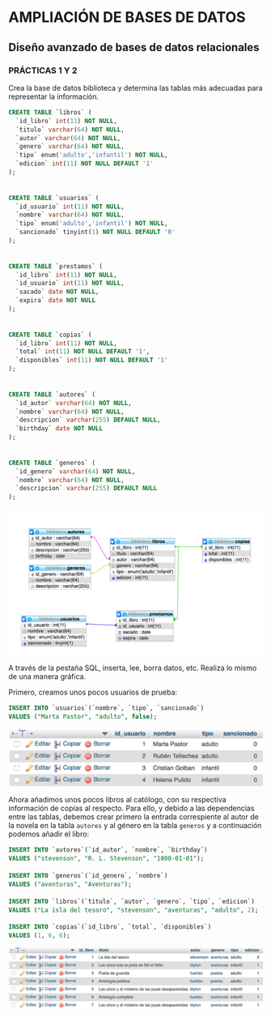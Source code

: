 # AMPLIACIÓN DE BASES DE DATOS #

## Diseño avanzado de bases de datos relacionales

### PRÁCTICAS 1 Y 2

Crea la base de datos biblioteca y determina las tablas más adecuadas para representar la información.

```sql
CREATE TABLE `libros` (
  `id_libro` int(11) NOT NULL,
  `titulo` varchar(64) NOT NULL,
  `autor` varchar(64) NOT NULL,
  `genero` varchar(64) NOT NULL,
  `tipo` enum('adulto','infantil') NOT NULL,
  `edicion` int(11) NOT NULL DEFAULT '1'
);


CREATE TABLE `usuarios` (
  `id_usuario` int(11) NOT NULL,
  `nombre` varchar(64) NOT NULL,
  `tipo` enum('adulto','infantil') NOT NULL,
  `sancionado` tinyint(1) NOT NULL DEFAULT '0'
);


CREATE TABLE `prestamos` (
  `id_libro` int(11) NOT NULL,
  `id_usuario` int(11) NOT NULL,
  `sacado` date NOT NULL,
  `expira` date NOT NULL
);


CREATE TABLE `copias` (
  `id_libro` int(11) NOT NULL,
  `total` int(11) NOT NULL DEFAULT '1',
  `disponibles` int(11) NOT NULL DEFAULT '1'
);


CREATE TABLE `autores` (
  `id_autor` varchar(64) NOT NULL,
  `nombre` varchar(64) NOT NULL,
  `descripcion` varchar(255) DEFAULT NULL,
  `birthday` date NOT NULL
);


CREATE TABLE `generos` (
  `id_genero` varchar(64) NOT NULL,
  `nombre` varchar(64) NOT NULL,
  `descripcion` varchar(255) DEFAULT NULL
);
```
![Diseño de la base de datos](img/db_design.jpg)

A través de la pestaña SQL, inserta, lee, borra datos, etc. Realiza lo mismo de una manera gráfica.

Primero, creamos unos pocos usuarios de prueba:
```sql
INSERT INTO `usuarios`(`nombre`, `tipo`, `sancionado`)
VALUES ("Marta Pastor", "adulto", false);
```

![Usuarios de ejemplo](img/users.jpg)

Ahora añadimos unos pocos libros al católogo, con su respectiva información de copias al respecto. Para ello, y debido a las dependencias entre las tablas, debemos crear primero la entrada correspiente al autor de la novela en la tabla `autores` y al género en la tabla `generos` y a continuación podemos añadir el libro:

```sql
INSERT INTO `autores`(`id_autor`, `nombre`, `birthday`)
VALUES ("stevenson", "R. L. Stevenson", "1800-01-01");

INSERT INTO `generos`(`id_genero`, `nombre`)
VALUES ("aventuras", "Aventuras");

INSERT INTO `libros`(`titulo`, `autor`, `genero`, `tipo`, `edicion`)
VALUES ("La isla del tesoro", "stevenson", "aventuras", "adulto", 2);

INSERT INTO `copias`(`id_libro`, `total`, `disponibles`)
VALUES (1, 6, 6);
```

![Libros de ejemplo](img/books.jpg)
